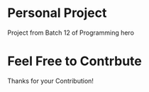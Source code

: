 # Personal Project 

Project from Batch 12 of Programming hero

# Feel Free to Contrbute

Thanks for your Contribution!
